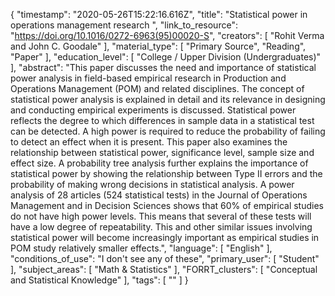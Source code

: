 {
    "timestamp": "2020-05-26T15:22:16.616Z",
    "title": "Statistical power in operations management research ",
    "link_to_resource": "https://doi.org/10.1016/0272-6963(95)00020-S",
    "creators": [
        "Rohit Verma and John C. Goodale"
    ],
    "material_type": [
        "Primary Source",
        "Reading",
        "Paper"
    ],
    "education_level": [
        "College / Upper Division (Undergraduates)"
    ],
    "abstract": "This paper discusses the need and importance of statistical power analysis in field-based empirical research in Production and Operations Management (POM) and related disciplines. The concept of statistical power analysis is explained in detail and its relevance in designing and conducting empirical experiments is discussed. Statistical power reflects the degree to which differences in sample data in a statistical test can be detected. A high power is required to reduce the probability of failing to detect an effect when it is present. This paper also examines the relationship between statistical power, significance level, sample size and effect size. A probability tree analysis further explains the importance of statistical power by showing the relationship between Type II errors and the probability of making wrong decisions in statistical analysis. A power analysis of 28 articles (524 statistical tests) in the Journal of Operations Management and in Decision Sciences shows that 60% of empirical studies do not have high power levels. This means that several of these tests will have a low degree of repeatability. This and other similar issues involving statistical power will become increasingly important as empirical studies in POM study relatively smaller effects.",
    "language": [
        "English"
    ],
    "conditions_of_use": "I don't see any of these",
    "primary_user": [
        "Student"
    ],
    "subject_areas": [
        "Math & Statistics"
    ],
    "FORRT_clusters": [
        "Conceptual and Statistical Knowledge"
    ],
    "tags": [
        ""
    ]
}